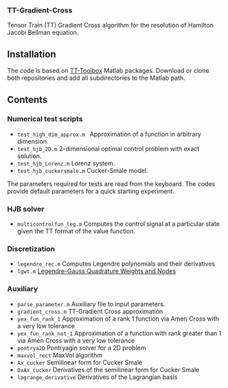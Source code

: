 ### TT-Gradient-Cross
Tensor Train (TT) Gradient Cross algorithm for the resolution of Hamilton Jacobi Bellman equation.

## Installation
The code is based on [TT-Toolbox](https://github.com/oseledets/TT-Toolbox) Matlab packages. Download or clone both repositories and add all subdirectories to the Matlab path.

## Contents

### Numerical test scripts

* `test_high_dim_approx.m `  Approximation of a function in arbitrary dimension.
* `test_hjb_2D.m` 2-dimensional optimal control problem with exact solution.
* `test_hjb_Lorenz.m` Lorenz system.
*  `test_hjb_cuckersmale.m` Cucker-Smale model.

The parameters required for tests are read from the keyboard. The codes provide default parameters for a quick starting experiment.

### HJB solver

* `multicontrolfun_leg.m` Computes the control signal at a particular state given the TT format of the value function.

### Discretization

* `legendre_rec.m` Computes Legendre polynomials and their derivatives
* `lgwt.m` [Legendre-Gauss Quadrature Weights and Nodes](https://uk.mathworks.com/matlabcentral/fileexchange/4540-legendre-gauss-quadrature-weights-and-nodes)

### Auxiliary

* `parse_parameter.m` Auxiliary file to input parameters.
* `gradient_cross.m` TT-Gradient Cross approximation
* `yex_fun_rank_1` Approximation of a rank 1 function via Amen Cross with a very low tolerance
* `yex_fun_rank_not_1` Approximation of a function with rank greater than 1 via Amen Cross with a very low tolerance
*  `pontrya2D`  Pontryagin solver for a 2D problem
*  `maxvol_rect`  MaxVol algorithm
*  `Ax_cucker` Semilinear form for Cucker Smale
*  `DxAx_cucker`  Derivatives of the semilinear form for Cucker Smale
* `lagrange_derivative` Derivatives of the Lagrangian basis
